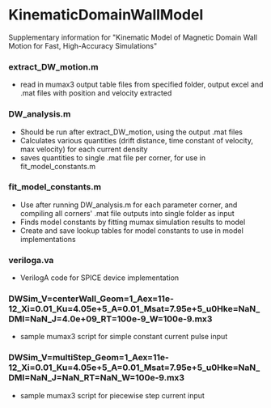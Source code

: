 # KinematicDomainWallModel
Supplementary information for "Kinematic Model of Magnetic Domain Wall Motion for Fast, High-Accuracy Simulations"

### extract_DW_motion.m
- read in mumax3 output table files from specified folder, output excel and .mat files with position and velocity extracted

### DW_analysis.m 
- Should be run after extract_DW_motion, using the output .mat files
- Calculates various quantities (drift distance, time constant of velocity, max velocity) for each current density
- saves quantities to single .mat file per corner, for use in fit_model_constants.m

### fit_model_constants.m
- Use after running DW_analysis.m for each parameter corner, and compiling all corners' .mat file outputs into single folder as input
- Finds model constants by fitting mumax simulation results to model
- Create and save lookup tables for model constants to use in model implementations

### veriloga.va
- VerilogA code for SPICE device implementation

### DWSim_V=centerWall_Geom=1_Aex=11e-12_Xi=0.01_Ku=4.05e+5_A=0.01_Msat=7.95e+5_u0Hke=NaN_DMI=NaN_J=4.0e+09_RT=100e-9_W=100e-9.mx3
- sample mumax3 script for simple constant current pulse input

### DWSim_V=multiStep_Geom=1_Aex=11e-12_Xi=0.01_Ku=4.05e+5_A=0.01_Msat=7.95e+5_u0Hke=NaN_DMI=NaN_J=NaN_RT=NaN_W=100e-9.mx3
- sample mumax3 script for piecewise step current input
